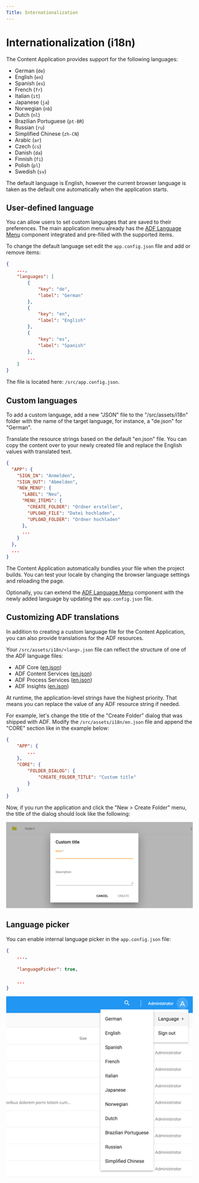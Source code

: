 ```yaml
---
Title: Internationalization
---
```


# Internationalization (i18n)

The Content Application provides support for the following languages:

- German (`de`)
- English (`en`)
- Spanish (`es`)
- French (`fr`)
- Italian (`it`)
- Japanese (`ja`)
- Norwegian (`nb`)
- Dutch (`nl`)
- Brazilian Portuguese (`pt-BR`)
- Russian (`ru`)
- Simplified Chinese (`zh-CN`)
- Arabic (`ar`)
- Czech (`cs`)
- Danish (`da`)
- Finnish (`fi`)
- Polish (`pl`)
- Swedish (`sv`)

The default language is English, however the current browser language is taken as the default one automatically when the application starts.

## User-defined language

You can allow users to set custom languages that are saved to their preferences.
The main application menu already has the [ADF Language Menu](https://www.alfresco.com/abn/adf/docs/core/components/language-menu.component/) component integrated and pre-filled with the supported items.

To change the default language set edit the `app.config.json` file and add or remove items:

```json
{
    ...,
    "languages": [
        {
            "key": "de",
            "label": "German"
        },
        {
            "key": "en",
            "label": "English"
        },
        {
            "key": "es",
            "label": "Spanish"
        },
        ...
    ]
}
```

The file is located here: `/src/app.config.json`.

## Custom languages

To add a custom language, add a new "JSON" file to the "/src/assets/i18n" folder
with the name of the target language, for instance, a "de.json" for "German".

Translate the resource strings based on the default "en.json" file.
You can copy the content over to your newly created file and replace the English values with translated text.

```json
{
  "APP": {
    "SIGN_IN": "Anmelden",
    "SIGN_OUT": "Abmelden",
    "NEW_MENU": {
      "LABEL": "Neu",
      "MENU_ITEMS": {
        "CREATE_FOLDER": "Ordner erstellen",
        "UPLOAD_FILE": "Datei hochladen",
        "UPLOAD_FOLDER": "Ordner hochladen"
      },
      ...
    }
  },
  ...
}
```

The Content Application automatically bundles your file when the project builds.
You can test your locale by changing the browser language settings and reloading the page.

Optionally, you can extend the [ADF Language Menu](https://www.alfresco.com/abn/adf/docs/core/components/language-menu.component/) component with the newly added language by updating the `app.config.json` file.

## Customizing ADF translations

In addition to creating a custom language file for the Content Application,
you can also provide translations for the ADF resources.

Your `/src/assets/i18n/<lang>.json` file can reflect the structure of one of the ADF language files:

- ADF Core ([en.json](https://github.com/Alfresco/alfresco-ng2-components/blob/master/lib/core/i18n/en.json))
- ADF Content Services ([en.json](https://github.com/Alfresco/alfresco-ng2-components/blob/master/lib/content-services/i18n/en.json))
- ADF Process Services ([en.json](https://github.com/Alfresco/alfresco-ng2-components/blob/master/lib/process-services/i18n/en.json))
- ADF Insights ([en.json](https://github.com/Alfresco/alfresco-ng2-components/blob/master/lib/insights/i18n/en.json))

At runtime, the application-level strings have the highest priority.
That means you can replace the value of any ADF resource string if needed.

For example, let's change the title of the "Create Folder" dialog that was shipped with ADF.
Modify the `/src/assets/i18n/en.json` file and append the "CORE" section like in the example below:

```json
{
    "APP": {
        ...
    },
    "CORE": {
        "FOLDER_DIALOG": {
            "CREATE_FOLDER_TITLE": "Custom title"
        }
    }
}
```

Now, if you run the application and click the "New > Create Folder" menu,
the title of the dialog should look like the following:

![](../images/aca-i18n-01.png)

## Language picker

You can enable internal language picker in the `app.config.json` file:

```json
{
    ...,

    "languagePicker": true,

    ...
}
```

![](../images/aca-i18n-02.png)
